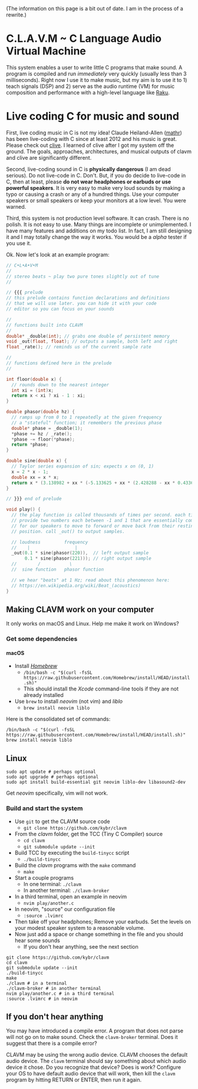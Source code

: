(The information on this page is a bit out of date. I am in the process of a rewrite.)


# C.L.A.V.M ~ C Language Audio Virtual Machine

This system enables a user to write little C programs that make sound. A program is compiled and run _immediately_ very quickly (usually less than 3 milliseconds). Right now I use it to make music, but my aim is to use it to 1) teach signals (DSP) and 2) serve as the audio runtime (VM) for music composition and performance with a high-level language like [Raku](https://www.raku.org).



# Live coding C for music and sound

First, live coding music in C is not my idea! Claude Heiland-Allen ([mathr](https://mathr.co.uk)) has been live-coding with C since at least 2012 and his music is great. Please check out [clive](https://mathr.co.uk/clive). I learned of clive after I got my system off the ground. The goals, approaches, architectures, and musical outputs of clavm and clive are significantly different.

Second, live-coding sound in C is **physically dangerous** (I am dead serious). Do not live-code in C. Don't. But, if you do decide to live-code in C, then at least, please **do not wear headphones or earbuds or use powerful speakers**. It is very easy to make very loud sounds by making a typo or causing a crash or any of a hundred things. Use your computer speakers or small speakers or keep your monitors at a low level. You were warned.

Third, this system is not production level software. It can crash. There is no polish. It is not easy to use. Many things are incomplete or unimplemented. I have many features and additions on my todo list. In fact, I am still designing it and I may totally change the way it works. You would be a _alpha_ tester if you use it.

Ok. Now let's look at an example program:


```c
// C•L•A•V•M
//
// stereo beats ~ play two pure tones slightly out of tune
//

// {{{ prelude
// this prelude contains function declarations and definitions
// that we will use later. you can hide it with your code 
// editor so you can focus on your sounds

//
// functions built into CLAVM
//
double* _double(int); // grabs one double of persistent memory
void _out(float, float); // outputs a sample, both left and right
float _rate(); // reminds us of the current sample rate

//
// functions defined here in the prelude
//

int floor(double x) {
  // rounds down to the nearest integer
  int xi = (int)x;
  return x < xi ? xi - 1 : xi;
}

double phasor(double hz) {
  // ramps up from 0 to 1 repeatedly at the given frequency
  // a "stateful" function; it remembers the previous phase
  double* phase = _double(1);
  *phase += hz / _rate();
  *phase -= floor(*phase);
  return *phase;
}

double sine(double x) {
  // Taylor series expansion of sin; expects x on (0, 1)
  x = 2 * x - 1;
  double xx = x * x;
  return x * (3.138982 + xx * (-5.133625 + xx * (2.428288 - xx * 0.433645f)));
}

// }}} end of prelude

void play() {
  // the play function is called thousands of times per second. each time we
  // provide two numbers each between -1 and 1 that are essentially commands
  // for our speakers to move to forward or move back from their resting
  // position. call _out() to output samples.

  // loudness         frequency
  //    |                 |
  _out(0.1 * sine(phasor(220)),  // left output sample
       0.1 * sine(phasor(221))); // right output sample
  //        /           \
  //  sine function   phasor function

  // we hear "beats" at 1 Hz; read about this phenomenon here:
  // https://en.wikipedia.org/wiki/Beat_(acoustics)
}

```




## Making CLAVM work on your computer

It only works on macOS and Linux. Help me make it work on Windows?



### Get some dependencies

#### macOS

- Install [_Homebrew_][]
  - `/bin/bash -c "$(curl -fsSL https://raw.githubusercontent.com/Homebrew/install/HEAD/install.sh)"`
  - This should install the _Xcode_ command-line tools if they are not already installed
- Use `brew` to install _neovim_ (not vim) and _liblo_
  - `brew install neovim liblo`

Here is the consolidated set of commands:

```
/bin/bash -c "$(curl -fsSL https://raw.githubusercontent.com/Homebrew/install/HEAD/install.sh)"
brew install neovim liblo
```

[_Homebrew_]: https://brew.sh/



## Linux

```
sudo apt update # perhaps optional
sudo apt upgrade # perhaps optional
sudo apt install build-essential git neovim liblo-dev libasound2-dev
```

Get _neovim_ specifically, vim will not work.





### Build and start the system

- Use `git` to get the CLAVM source code
  - `git clone https://github.com/kybr/clavm`
- From the _clavm_ folder, get the TCC (Tiny C Compiler) source
  - `cd clavm`
  - `git submodule update --init`
- Build TCC by executing the `build-tinycc` script
  - `./build-tinycc`
- Build the _clavm_ programs with the `make` command
  - `make`
- Start a couple programs
  - In one terminal: `./clavm`
  - In another terminal: `./clavm-broker`
- In a third terminal, open an example in neovim
  - `nvim play/another.c`
- In neovim, "source" our configuration file
  - `:source .lvimrc`
- Then take off your headphones; Remove your earbuds. Set the levels on your modest speaker system to a reasonable volume.
- Now just add a space or change something in the file and you should hear some sounds
  + If you don't hear anything, see the next section

```
git clone https://github.com/kybr/clavm
cd clavm
git submodule update --init
./build-tinycc
make
./clavm # in a terminal
./clavm-broker # in another terminal
nvim play/another.c # in a third terminal
:source .lvimrc # in neovim
```

## If you don't hear anything

You may have introduced a compile error. A program that does not parse will not go on to make sound. Check the `clavm-broker` terminal. Does it suggest that there is a compile error?

CLAVM may be using the wrong audio device. CLAVM chooses the default audio device. The `clavm` terminal should say something about which audio device it chose. Do you recognize that device? Does is work? Configure your OS to have default audio device that will work, then kill the `clavm` program by hitting RETURN or ENTER, then run it again.

